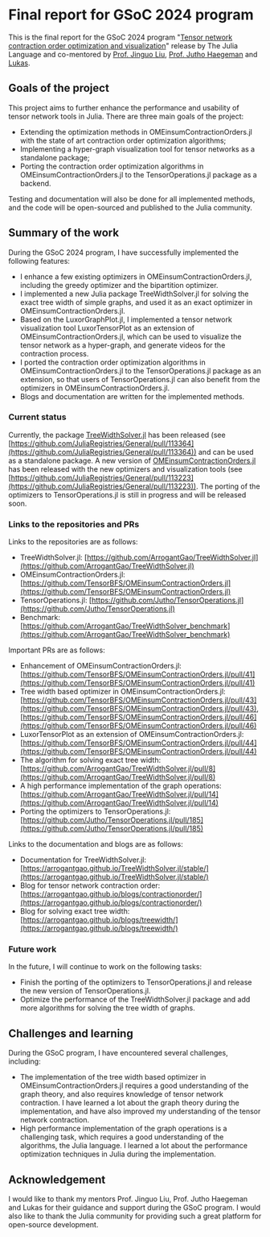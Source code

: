 # Final report for GSoC 2024 program 


This is the final report for the GSoC 2024 program "[Tensor network contraction order optimization and visualization](https://summerofcode.withgoogle.com/programs/2024/projects/B8qSy9dO)" release by The Julia Language and co-mentored by [Prof. Jinguo Liu](https://giggleliu.github.io), [Prof. Jutho Haegeman](https://jutho.github.io) and [Lukas](https://github.com/lkdvos).

## Goals of the project

This project aims to further enhance the performance and usability of tensor network tools in Julia. There are three main goals of the project: 
* Extending the optimization methods in OMEinsumContractionOrders.jl with the state of art contraction order optimization algorithms; 
* Implementing a hyper-graph visualization tool for tensor networks as a standalone package;
* Porting the contraction order optimization algorithms in OMEinsumContractionOrders.jl to the TensorOperations.jl package as a backend. 

Testing and documentation will also be done for all implemented methods, and the code will be open-sourced and published to the Julia community.

## Summary of the work

During the GSoC 2024 program, I have successfully implemented the following features:
* I enhance a few existing optimizers in OMEinsumContractionOrders.jl, including the greedy optimizer and the bipartition optimizer.
* I implemented a new Julia package TreeWidthSolver.jl for solving the exact tree width of simple graphs, and used it as an exact optimizer in OMEinsumContractionOrders.jl.
* Based on the LuxorGraphPlot.jl, I implemented a tensor network visualization tool LuxorTensorPlot as an extension of OMEinsumContractionOrders.jl, which can be used to visualize the tensor network as a hyper-graph, and generate videos for the contraction process.
* I ported the contraction order optimization algorithms in OMEinsumContractionOrders.jl to the TensorOperations.jl package as an extension, so that users of TensorOperations.jl can also benefit from the optimizers in OMEinsumContractionOrders.jl.
* Blogs and documentation are written for the implemented methods.

### Current status

Currently, the package [TreeWidthSolver.jl](https://github.com/ArrogantGao/TreeWidthSolver.jl) has been released (see [https://github.com/JuliaRegistries/General/pull/113364](https://github.com/JuliaRegistries/General/pull/113364)) and can be used as a standalone package. A new version of [OMEinsumContractionOrders.jl](https://github.com/TensorBFS/OMEinsumContractionOrders.jl) has been released with the new optimizers and visualization tools (see [https://github.com/JuliaRegistries/General/pull/113223](https://github.com/JuliaRegistries/General/pull/113223)). The porting of the optimizers to TensorOperations.jl is still in progress and will be released soon.

### Links to the repositories and PRs

Links to the repositories are as follows:
* TreeWidthSolver.jl: [https://github.com/ArrogantGao/TreeWidthSolver.jl](https://github.com/ArrogantGao/TreeWidthSolver.jl)
* OMEinsumContractionOrders.jl: [https://github.com/TensorBFS/OMEinsumContractionOrders.jl](https://github.com/TensorBFS/OMEinsumContractionOrders.jl)
* TensorOperations.jl: [https://github.com/Jutho/TensorOperations.jl](https://github.com/Jutho/TensorOperations.jl)
* Benchmark: [https://github.com/ArrogantGao/TreeWidthSolver_benchmark](https://github.com/ArrogantGao/TreeWidthSolver_benchmark)

Important PRs are as follows:
* Enhancement of OMEinsumContractionOrders.jl: [https://github.com/TensorBFS/OMEinsumContractionOrders.jl/pull/41](https://github.com/TensorBFS/OMEinsumContractionOrders.jl/pull/41)
* Tree width based optimizer in OMEinsumContractionOrders.jl: [https://github.com/TensorBFS/OMEinsumContractionOrders.jl/pull/43](https://github.com/TensorBFS/OMEinsumContractionOrders.jl/pull/43), [https://github.com/TensorBFS/OMEinsumContractionOrders.jl/pull/46](https://github.com/TensorBFS/OMEinsumContractionOrders.jl/pull/46)
* LuxorTensorPlot as an extension of OMEinsumContractionOrders.jl: [https://github.com/TensorBFS/OMEinsumContractionOrders.jl/pull/44](https://github.com/TensorBFS/OMEinsumContractionOrders.jl/pull/44)
* The algorithm for solving exact tree width: [https://github.com/ArrogantGao/TreeWidthSolver.jl/pull/8](https://github.com/ArrogantGao/TreeWidthSolver.jl/pull/8)
* A high performance implementation of the graph operations: [https://github.com/ArrogantGao/TreeWidthSolver.jl/pull/14](https://github.com/ArrogantGao/TreeWidthSolver.jl/pull/14)
* Porting the optimizers to TensorOperations.jl: [https://github.com/Jutho/TensorOperations.jl/pull/185](https://github.com/Jutho/TensorOperations.jl/pull/185)

Links to the documentation and blogs are as follows:
* Documentation for TreeWidthSolver.jl: [https://arrogantgao.github.io/TreeWidthSolver.jl/stable/](https://arrogantgao.github.io/TreeWidthSolver.jl/stable/)
* Blog for tensor network contraction order: [https://arrogantgao.github.io/blogs/contractionorder/](https://arrogantgao.github.io/blogs/contractionorder/)
* Blog for solving exact tree width: [https://arrogantgao.github.io/blogs/treewidth/](https://arrogantgao.github.io/blogs/treewidth/)

### Future work

In the future, I will continue to work on the following tasks:
* Finish the porting of the optimizers to TensorOperations.jl and release the new version of TensorOperations.jl.
* Optimize the performance of the TreeWidthSolver.jl package and add more algorithms for solving the tree width of graphs.

## Challenges and learning

During the GSoC program, I have encountered several challenges, including: 
* The implementation of the tree width based optimizer in OMEinsumContractionOrders.jl requires a good understanding of the graph theory, and also requires knowledge of tensor network contraction. I have learned a lot about the graph theory during the implementation, and have also improved my understanding of the tensor network contraction.
* High performance implementation of the graph operations is a challenging task, which requires a good understanding of the algorithms, the Julia language. I learned a lot about the performance optimization techniques in Julia during the implementation.


## Acknowledgement

I would like to thank my mentors Prof. Jinguo Liu, Prof. Jutho Haegeman and Lukas for their guidance and support during the GSoC program. I would also like to thank the Julia community for providing such a great platform for open-source development.